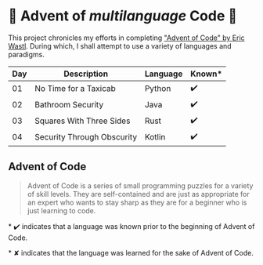 # :christmas_tree: Advent of *multilanguage* Code :christmas_tree:

This project chronicles my efforts in completing ["Advent of Code" by Eric Wastl](http://adventofcode.com/2016).
During which, I shall attempt to use a variety of languages and paradigms.

| Day | Description                | Language | Known* |
| --- | -------------------------- | -------- | ------ |
| 01  | No Time for a Taxicab      | Python   | ✔️      |
| 02  | Bathroom Security          | Java     | ✔️      |
| 03  | Squares With Three Sides   | Rust     | ✔️      |
| 04  | Security Through Obscurity | Kotlin   | ✔️      |

## Advent of Code

>Advent of Code is a series of small programming puzzles for a variety of skill levels. They are self-contained and are just as appropriate for an expert who wants to stay sharp as they are for a beginner who is just learning to code.

\* ✔️ indicates that a language was known prior to the beginning of Advent of Code.

\* ✘ indicates that the language was learned for the sake of Advent of Code.

